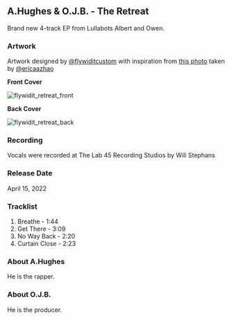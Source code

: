 ## A.Hughes & O.J.B. - The Retreat

Brand new 4-track EP from Lullabots Albert and Owen.

### Artwork

Artwork designed by [@flywiditcustom](https://instagram.com/flywiditcustoms) with inspiration from [this photo](https://www.pexels.com/photo/the-beverly-hills-building-2670273/) taken by [@ericaazhao](https://www.pexels.com/@ericazhao)

**Front Cover**

![flywidit_retreat_front](https://user-images.githubusercontent.com/669850/160897929-9b5f4dd7-6665-42fb-beed-2ce8943c9612.png)

**Back Cover**

![flywidit_retreat_back](https://user-images.githubusercontent.com/669850/160897973-7e5d6e9c-4789-4b4c-80eb-220a0d812674.png)

### Recording

Vocals were recorded at The Lab 45 Recording Studios by Will Stephans

### Release Date

April 15, 2022


### Tracklist

1. Breathe - 1:44
2. Get There - 3:09
3. No Way Back - 2:20
4. Curtain Close - 2:23


### About A.Hughes

He is the rapper.


### About O.J.B.

He is the producer.
